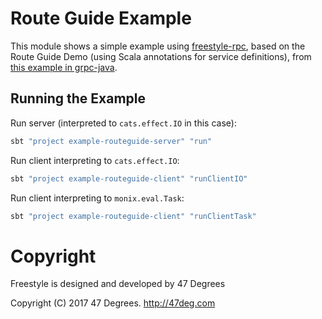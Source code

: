 
# Route Guide Example

This module shows a simple example using [freestyle-rpc](https://github.com/higherkindness/freestyle-rpc), based on the Route Guide Demo (using Scala annotations for service definitions),
from [this example in grpc-java](https://github.com/grpc/grpc-java/tree/v1.10.x/examples/src/main/java/io/grpc/examples/routeguide).

## Running the Example

Run server (interpreted to `cats.effect.IO` in this case):

```bash
sbt "project example-routeguide-server" "run"
```

Run client interpreting to `cats.effect.IO`:

```bash
sbt "project example-routeguide-client" "runClientIO"
```

Run client interpreting to `monix.eval.Task`:

```bash
sbt "project example-routeguide-client" "runClientTask"
```

[comment]: # (Start Copyright)
# Copyright

Freestyle is designed and developed by 47 Degrees

Copyright (C) 2017 47 Degrees. <http://47deg.com>

[comment]: # (End Copyright)
